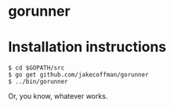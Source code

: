 gorunner
========

Installation instructions
=========================

	$ cd $GOPATH/src
	$ go get github.com/jakecoffman/gorunner
	$ ../bin/gorunner
	
Or, you know, whatever works. 
